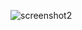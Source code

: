 
![screenshot2](https://user-images.githubusercontent.com/62711340/135116600-876b3d6a-c2be-413e-b1bb-a56b4b0af4e1.jpg)
